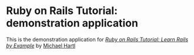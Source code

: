# Ruby on Rails Tutorial: demonstration application

This is the demonstration application for [*Ruby on Rails Tutorial: Learn Rails by Example*](https://railstutorial.org) by [Michael Hartl](http://michaelhartl.com)
